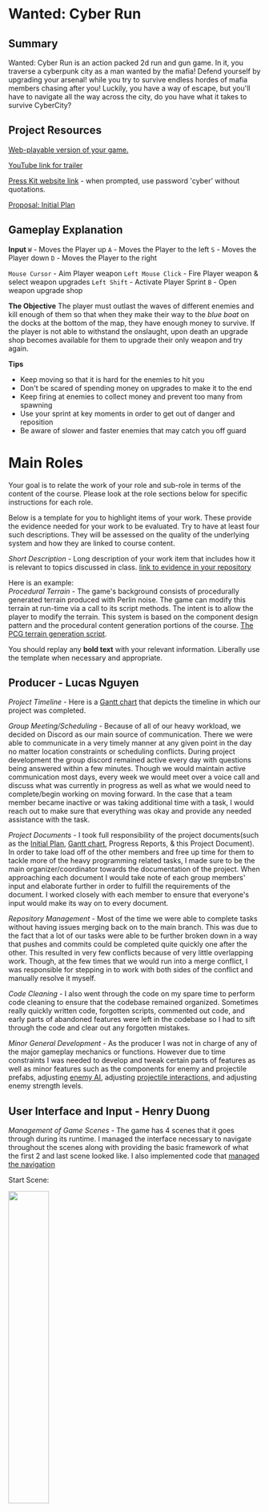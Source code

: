 # Wanted: Cyber Run

## Summary

Wanted: Cyber Run is an action packed 2d run and gun game. In it, you traverse a cyberpunk city as a man wanted by the mafia! Defend yourself by upgrading your arsenal! while you try to survive endless hordes of mafia members chasing after you! Luckily, you have a way of escape, but you'll have to navigate all the way across the city, do you have what it takes to survive CyberCity?

## Project Resources

[Web-playable version of your game.](https://itch.io/)  

[YouTube link for trailer](https://www.youtube.com/watch?v=q4ZRa82txFA)

[Press Kit website link](https://oval-lilac-9njw.squarespace.com/) - when prompted, use password 'cyber' without quotations. 

[Proposal: Initial Plan](https://docs.google.com/document/d/1mTcej1XkV0b86fvPoavogw3iHswhOYx9IMi1iMxz6IA/edit?usp=sharing)  

## Gameplay Explanation

**Input**
`W` - Moves the Player up
`A` - Moves the Player to the left
`S` - Moves the Player down
`D` - Moves the Player to the right

`Mouse Cursor` - Aim Player weapon
`Left Mouse Click` - Fire Player weapon & select weapon upgrades
`Left Shift` - Activate Player Sprint
`B` - Open weapon upgrade shop

**The Objective**
The player must outlast the waves of different enemies and kill enough of them so that when they make their way to the *blue boat* on the docks at the bottom of the map, they have enough money to survive. If the player is not able to withstand the onslaught, upon death an upgrade shop becomes available for them to upgrade their only weapon and try again.

**Tips**
- Keep moving so that it is hard for the enemies to hit you
- Don't be scared of spending money on upgrades to make it to the end
- Keep firing at enemies to collect money and prevent too many from spawning
- Use your sprint at key moments in order to get out of danger and reposition
- Be aware of slower and faster enemies that may catch you off guard

# Main Roles

Your goal is to relate the work of your role and sub-role in terms of the content of the course. Please look at the role sections below for specific instructions for each role.

Below is a template for you to highlight items of your work. These provide the evidence needed for your work to be evaluated. Try to have at least four such descriptions. They will be assessed on the quality of the underlying system and how they are linked to course content. 

*Short Description* - Long description of your work item that includes how it is relevant to topics discussed in class. [link to evidence in your repository](https://github.com/dr-jam/ECS189L/edit/project-description/ProjectDocumentTemplate.md)

Here is an example:  
*Procedural Terrain* - The game's background consists of procedurally generated terrain produced with Perlin noise. The game can modify this terrain at run-time via a call to its script methods. The intent is to allow the player to modify the terrain. This system is based on the component design pattern and the procedural content generation portions of the course. [The PCG terrain generation script](https://github.com/dr-jam/CameraControlExercise/blob/513b927e87fc686fe627bf7d4ff6ff841cf34e9f/Obscura/Assets/Scripts/TerrainGenerator.cs#L6).

You should replay any **bold text** with your relevant information. Liberally use the template when necessary and appropriate.

## Producer - Lucas Nguyen
*Project Timeline* - Here is a [Gantt chart](./Materials/cyberrun_ganttchart.pdf) that depicts the timeline in which our project was completed.

*Group Meeting/Scheduling* - Because of all of our heavy workload, we decided on Discord as our main source of communication. There we were able to communicate in a very timely manner at any given point in the day no matter location constraints or scheduling conflicts. During project development the group discord remained active every day with questions being answered within a few minutes. Though we would maintain active communication most days, every week we would meet over a voice call and discuss what was currently in progress as well as what we would need to complete/begin working on moving forward. In the case that a team member became inactive or was taking additional time with a task, I would reach out to make sure that everything was okay and provide any needed assistance with the task.

*Project Documents* - I took full responsibility of the project documents(such as the [Initial Plan](https://docs.google.com/document/d/1mTcej1XkV0b86fvPoavogw3iHswhOYx9IMi1iMxz6IA/edit?usp=sharing), [Gantt chart](./Materials/cyberrun_ganttchart.pdf), Progress Reports, & this Project Document). In order to take load off of the other members and free up time for them to tackle more of the heavy programming related tasks, I made sure to be the main organizer/coordinator towards the documentation of the project. When approaching each document I would take note of each group members' input and elaborate further in order to fulfill the requirements of the document. I worked closely with each member to ensure that everyone's input would make its way on to every document.

*Repository Management* - Most of the time we were able to complete tasks without having issues merging back on to the main branch. This was due to the fact that a lot of our tasks were able to be further broken down in a way that pushes and commits could be completed quite quickly one after the other. This resulted in very few conflicts because of very little overlapping work. Though, at the few times that we would run into a merge conflict, I was responsible for stepping in to work with both sides of the conflict and manually resolve it myself.

*Code Cleaning* - I also went through the code on my spare time to perform code cleaning to ensure that the codebase remained organized. Sometimes really quickly written code, forgotten scripts, commented out code, and early parts of abandoned features were left in the codebase so I had to sift through the code and clear out any forgotten mistakes. 

*Minor General Development* - As the producer I was not in charge of any of the major gameplay mechanics or functions. However due to time constraints I was needed to develop and tweak certain parts of features as well as minor features such as the components for enemy and projectile prefabs, adjusting [enemy AI](./CyberRunGame/Assets/Scripts/EnemyAI.cs), adjusting [projectile interactions](/CyberRunGame/Assets/Scripts/BeamScript.cs), and adjusting enemy strength levels.

## User Interface and Input - Henry Duong
*Management of Game Scenes* - The game has 4 scenes that it goes through during its runtime. I managed the interface necessary to navigate throughout the scenes along with providing the basic framework of what the first 2 and last scene looked like. I also implemented code that [managed the navigation](/Assets/Scripts/ButtonManager.cs)

Start Scene:

<img src="./Materials/User Interface & Input/StartScene.png" width="40%">

This scene leads to the background story scene.

Background Story Scene:

<img src="./Materials/User Interface & Input/BackgroundScene.png" width="40%">

The dialogue is navigated through using scrolling text which can be fully generated with a left click. This scene leads to the gameplay scene.

End Scene:

<img src="./Materials/User Interface & Input/EndScene.png" width="40%">

I made a small animation that scrolls the end credits and moves the restart button to the right. This scene leads back to the start scene.

*Interface Design* - I was in charge of how the game looked to the user, and worked to make it as intuitive and clean as possible. In the 3rd scene, there are multiple screens that can pop up depending on what happens to the user. These are the:

Tutorial Screen:

<img src="./Materials/User Interface & Input/TutorialScreen.png" width="40%">

The tutorial screen closes after the button and never shows up again until the game is fully restarted.

Regular Gameplay Screen:

<img src="./Materials/User Interface & Input/GameplayScreen.png" width="40%">

Shop Screen:

<img src="./Materials/User Interface & Input/ShopScreen.png" width="40%">

This scene is accessed through the press of the key B

Death Screen:

<img src="./Materials/User Interface & Input/DeathScreen.png" width="40%">

All of these were organized and managed by me to create as clean of a UI as possible. I also managed the colors of all the UI along with picking a font that matched Timothy's artistic vision of the game. As most of the art reflects the dark side of cyberpunk, I focused on making the UI pop by using bright colors. The fonts used were [Glitch Goblin by GGBotNet](/https://www.fontspace.com/glitch-goblin-font-f94950)) and [SD Dystopian by Sudezine](/https://www.fontspace.com/sd-dystopian-font-f109410), both of which were free for personal use.

Although I was not in charge of coding the entire health system, I implemented it through a sliding health bar:

<img src="./Materials/User Interface & Input/HealthBar.png" width="40%">

This was managed by [sliders](/Assets/Scripts/PlayerHealthbar.cs)

*Default Input Configuation* - The default input configuration is **WASD/arrows for movement**, the **mouse** to aim, and **left mouse button** to shoot. **B** opens up the shop for upgrades. Everything else is handled through **left clicking buttons.** The only input style our game accepts is mouse and keyboard. This is all explained to the user through the tutorial screen:

<img src="./Materials/User Interface & Input/TutorialScreen.png" width="40%">

## Movement/Physics - Jessica Frost

### Overall Physics
In our game, movement and physics are fundamental to the player experience. As such, we decided to implement a basic `2D RigidBody` component, as well as a `2D Box Collider`, for the player character. This provides a solid foundation for realistic interactions within the game world, including the basic player movement. Building on this, many environmental elements, such as buildings and terrain, utilize tilemap colliders to ensure previse collision detection and response.

Largely, the game adheres to the standard physics model, with a few modifications to enhance gameplay dynamics. One such modification is the lack of gravity affecting the characters. Since the game is a 2D top-down shooter with the intent of the player only moving up/down and left/right, gravity is largely unnecessary. Another modification is using the `Slippery` physics 2D material within the `2D RigidBody` component to reduce the game's friction. This allows the character to "slide" more easily across the ground, making the movements feel much more responsive. Since **Wanted: CyberRun** is a very fast-paced game that relies on quick movement and reactions, this design choice allows the player to navigate through obstacles and enemies with fluidity and precision. 

### Basic Player Movement
The basic player movement is contained in `PlayerMovement.cs`. Here, the `RigidBody 2D` component is used to simulate the physical movement of the player character within the game environment. In the `FixedUpdate()` method of the script, the `RigidBody 2D`'s `MovePosition` method is used to update the position of the player character based on the calculated movement vector, current player speed, and the amount of time passed since the last update [see here](https://github.com/LW1N/CyberRun/blob/642a243f32986610f5d4a7031dc76489ee38e474/CyberRunGame/Assets/Scripts/PlayerMovement.cs#L73). This provides smooth and consistent movement regardless of frame rate variations.

### Sprint
The `PlayerSprint.cs` script introduces a sprinting mechanic to the game. This allows the player character to temporarily boost their movement speed for enhanced mobility. When the player triggers the sprint action, through holding the left shift key, the script adjusts the player's speed accordingly within `PlayerMovement.cs`, overriding the default movement speed. Then, a timer is started to track the player's current sprint duration. If the timer exceeds the set sprint duration, the player is then reverted back to their original speed. If the player prematurely stops pressing the sprint key, the sprint is also terminated. 

After playing around with some different values for both the sprint duration and sprint speed, I decided to use a duration of 3 seconds and a speed roughly 50% faster than the default speed for the sprint. This was used to simulate some realism into the game. The increased speed from the sprint allows the character to move around and dodge projectiles more easily without seeming unrealistic, and the maximum sprint duration ensures that the player is not constantly sprinting to achieve a balance of regular and increased speeds. 

Within `PlayerSprint.cs`, the `Update()` method is called every frame to test for both if the character is currently pressing the sprint key, and if the current stamina is above 0 in order to determine whether to start or stop sprinting. The `FixedUpdate()` method is used to determine if the player has exceeded their sprint duration, as well as deal with some stamina related aspects. 

### Stamina

#### Basic Stamina System
As mentioned previously, I wanted to add a sense of realism to the sprint mechanic so that the player would not be able to abuse the use of increased speed. As a result, in addition to the sprint duration I implemented a stamina system in `PlayerStaminaBar.cs` to be used in tandem with the sprint mechanic. This limits the amount of sprint the player character is able to use before having to wait for the stamina to regnerate. 

When the player uses the sprint mechanic, the player's stamina will constantly be drained for the entire duration that the sprint is used. When the player stops sprinting, the stamina will cease depleting, and begin a period of regeneration instead. Should the player begin sprinting again while the stamina is still regenerating, the regeneration will halt and the stamina will resume depleting. This logic is mainly used within `PlayerSprint.cs`, as the `FixedUpdate()` method accordingly uses the stamina bar's `DecreaseStamina()` or `IncreaseStamina()` methods based on whether or not the player is sprinting. 

#### Stamina Bar
In order to add a visual indicator for the amount of stamina the player currently has, I decided to implement a sliding stamina bar very similar to the already implemented sliding health bar. The stamina bar implementation leverages Unity's UI system, utilizing slider components to physically represent the current stamina level. By configuring the slider's properties, such as fill color and appearance, I was able to customize the visual presentation of the stamina bar to suit the game's CyberPunk aesthetic. 

In order to make the stamina bar fully working, I attached the `PlayerStaminaBar.cs` to it. From there, whenever the player's stamina is increased or decreased, it will show visually on the stamina bar. 

### Camera Control
Since the game is a fast-paced top-down shooter, we decided to have the camera controller position locked onto the player character, as seen in `CameraMovement.cs`. This works well within the context of the game, as the small player icon relative to the rest of the screen, as well as the quick movements, allows for a faster feel to the game. 

One early issue with the camera controller was the precise placement of the camera. Upon playtesting feedback, we realized that the camera controller appeared fixed to the player's feet rather than the player's torso. This gave an awkward feel to the camera positioning, as well as the player's relative position on the screen. This was easily remedied by adding an offset in the y direction to the camera controller's location at any given moment. This put the camera at the player's torso, rather than their feet. 

## Animation and Visuals - Timothy Shen
### Asset Creation
Given that the game's theme is Cyberpunk, the style guide and art will mostly reflect that idea. Thus there were two prevailing themes in the art: (1) **dark colors** or (2) **neon/very bright colors**. This is because typically, Cyberpunk cities are set at night/dark with neon lights to exemplify the "technologies." 

All assets, unless explicity specified otherwise, is created by me through the use of the open-source digit art software, [Krita](https://krita.org/en/). All animations of players and enemies are done in 64 by 64 pixels to allow for slightly more detail, while other assets are done in 32 by 32 pixels as they are in the background. 
### The Map
The first thing to complete was creating a concept map to help aid and guide the direction where we wanted to take this 2D top-down shooter. 
| **Map** | <sub>*art drawn via PowerPoint*<sub>              |
| :------------: | :------------: |
| Initial Map       | <img src="./Materials/Animation & Visuals/map_design_layout.png" width="40%"> | 
| Final Map         | <img src="./Materials/Animation & Visuals/map_design_final_layout.png" width="40%"> |

The initial map showcases a city with four zones in which the player will progress through with the end goal of escaping the city at the boat deck. The final map was decided on to allow for more open space for fighting in Zone B and a much more challenging Zone C to progress through.  

Implementing the map in the game environment, I used a rectangular grid and used tile maps to create the map. Tile map was chosen because it fit the aesthetic of a 2D top-down pixel game and allowed for the most flexibility in design.

**Visual Guide for Tile Map**
 - Each tile must be **32 by 32** pixels. 
 - For Buildings (except Zone C):
   - The general color scheme must be "dull" and "dark" allowing for neon signs to contrast it.
   - Buidings should be in similar syle across each zone, as it is a city.
 - For objects:
   - Must have a black outline around the object
   - All signs must be neon and bright colors (they do not need to be outlined)

#### Zone A - Parking Lot and Main Intersection
This is the first zone the player enters in, it contains one of the most open zones allowing for an easier fighting setting. It contains three obstacles types: Building A, dirt box, and vehicles. Building A is a corner-shaped building in which the player cannot enter with neon signs (one of them pointing towards the direction you are supposed to go). There are vehicles and a dirt corner-shaped box in the parking lot. The player can use to them to their advantage as barriers. 

Note: The vehicles are not drawn by me. They are sourced from a free-to-use assets package by Tokka, [Top Down Cars Sprite Pack 1.0](https://tokka.itch.io/top-down-car). Any other mention of vehicles in other zones are also all from this asset source.

| <sub>Zone A: Parking Lot and Main Intersection<sub>              |
|  :------------: |
|  <img src="./Materials/Animation & Visuals/ZoneA.png" width="80%"> | 
#### Zone B - Plaza and Harbor Street

The second zone boast the largest zone with a plaza area and a large street. The large area allows for the most practice and skill progression before entering the harder zones. The player will first enter the plaza in which it is bordered by a building and cyberpunk themed fences (basically neon gates). There is only one exit from the plaza to the street. This forces you to traverse to other end of the plaza. Vehicles and dirt boxes are also scattered throughout the map as obstacles. Once you exit the plaza you enter the street in which you traverse all the way to end to enter the park (Zone C).

| <sub>Zone B: Plaza and Harbor Street<sub>              |
|  :------------: |
|  <img src="./Materials/Animation & Visuals/ZoneB.png" width="80%"> | 
#### Zone C - Park
The third zone is the most technical challenging and unique zone. It is the smallest zone with the most obstacles. The building here is a detachment from the theme because I wanted this zone to be distinctively different given it's the most unique and challenging. So, the building designs were choSen to fit with the aethestic of a park. The center most part of the zone has the least space, however, no enemies are spawned there allowing at times a place to break while in battle.

Note: The buildings in this zone **only** are not drawn by me. They are sourced from a free-to-use assets package by Szadi art, [Houses Pack](https://szadiart.itch.io/houses-pack). The link to the [public license](/Materials/Animation%20&%20Visuals/houses_public-license.txt).
| <sub>Zone C:  Park<sub>              |
|  :------------: |
|  <img src="./Materials/Animation & Visuals/ZoneC.png" width="80%"> | 

*Technical Aspects*

First once they enter, the parked van immediately moves to trap them in zone (the exit is blocked initially too). This is done by a simple trigger Box Collider 2D that initiates the script function [`OnTriggerEnter2d`](https://github.com/LW1N/CyberRun/blob/de1f950e47d038b182806a519849c77d710d8684/CyberRunGame/Assets/Scripts/CarController.cs#L13) to move the van straight downward until it blocks the entrance. An [`IEnumerator`](https://github.com/LW1N/CyberRun/blob/de1f950e47d038b182806a519849c77d710d8684/CyberRunGame/Assets/Scripts/CarController.cs#L31) method was employed to allow the van to move to target location in one single call. 
| <sub>Entrance Trigger BoxCollider2D<sub>| <sub>Van Moving Mechanic<sub> |<sub>Exit Trigger BoxCollider2D<sub>
| :------------: | :------------: | :------------: |
| <img src="./Materials/Animation & Visuals/Zone3EntranceCollider.png" width="50%">      | ![](/Materials/Animation%20&%20Visuals/ZoneEnterMechanic.gif) | <img src="./Materials/Animation & Visuals/Zone3ExitCollider.png" width="60%"> |

Now onto the exit. The only way for the van (the exit one) to move out of the way if it get's "scared". In other words, if you kill enough of the enemies, the van will leave. The function is created again by Box Collider 2D that checks [if you killed enough enemies](https://github.com/LW1N/CyberRun/blob/de1f950e47d038b182806a519849c77d710d8684/CyberRunGame/Assets/Scripts/CarController.cs#L20). If so, same script idea as above is used. 
#### Zone D - Street to Boat Deck

The final zone is a little less challenging in terms of map design. You will traverse from one end to other end of the zone where the boat deck is. The player must choose to leave on the "escape boat" (it is the boat that has the most similar coloring scheme as the player's logo).

Note: The boats are not drawn by me. They are sourced from a free-to-use assets package by Sami, [Pizel Art Sprite Speed Boats](https://samifd3f122.itch.io/free-pixel-art-boats?download). It has a CC0 1.0 license.
| <sub>Zone D: Street to Boat Deck<sub>              |
|  :------------: |
|  <img src="./Materials/Animation & Visuals/ZoneD.png" width="80%"> | 
### Map Interactions

With the buildings and other obstacles included in the map, the following tilemap hierachy was established for flexibility in adjusting certain collision parameters. This will be discussed more in [Game Feel](#game-feel-and-polish) (which was also my role), but `TileMap Collider 2D` and `RigidBody2d` was used on these obstacles so the players can interact with. A `Composite Collider 2D` was also implemented so there would not be individual tilemap colliders for each tile--making it less intensive to run.
| **Composite Collider 2D** |
| :------------: |
| <img src="./Materials/Animation & Visuals/BuildingACollider.png" width="50%">|

Some colliders were adjusted to create a more realistic interaction with these objects (see [Game Feel](#game-feel-and-polish)).

#### Sorting System
With the multiple layers in the map, as sorting system was established: **(1) background** and **(2) foreground**. Any layer that does not have interactions (streets, ground, water) they were in background layer. Then the foreground are all the objects that have interactions with the characters (cars, player, fences, etc.). 

Then (discussed more intently in [Game Feel](#creating-a-realistic-top-down-feel)) the sorting axis was by the y-axis. This is why only one layer for the foreground objects was chosen, as the further sorting is done by the y-axis location of the items. This also restricted the use of `Order Layers` as all had to be at the same order for the y-axis sorting to function properly.

### Visual Guide for Characters

Each character is animated in 64 by 64 pixels frames. Given this is a 2D top down shooter game, we decided to do 4 directions for each character (up, down, left, right).

Specific Visual Guides:
 - Each character must have a black outlines.
 - The character must have at least one facial "cyberpunk" characteristics (mask, hair, etc.)
 - The gun must be a bright neon color with.
### The Player

The player visually is a relatively normal looking character with a cyberpunk mask. It's gun possess the color scheme of neon light blue and lime green. 

| **Player Up** | **Player Down** |**Player Left** | **Player Right** | **Player Idle**
| :------------: | :------------: | :------------: | :------------: | :------------: |
| ![](/Materials/Animation%20&%20Visuals/player_up.gif)   | ![](/Materials/Animation%20&%20Visuals/player_down.gif) | ![](/Materials/Animation%20&%20Visuals/player_left.gif) | ![](/Materials/Animation%20&%20Visuals/player_right.gif) |![](/Materials/Animation%20&%20Visuals/player_idle.gif)|

### Enemies

*Gang A*

The gang will progressively get more "cyperbunk". So the first gang is just a simple enemy with a crazy mohawk. It's gun is neon red/orange.
| **Enemy A Up** | **Enemy A Down** |**Enemy A Left** | **Enemey A Right** | **Enemey A Idle**
| :------------: | :------------: | :------------: | :------------: | :------------: |
| ![](/Materials/Animation%20&%20Visuals/enemya_up.gif)   | ![](/Materials/Animation%20&%20Visuals/enemya_down.gif) | ![](/Materials/Animation%20&%20Visuals/enemya_left.gif) | ![](/Materials/Animation%20&%20Visuals/enemya_right.gif) |![](/Materials/Animation%20&%20Visuals/enemya_idle.gif)|

*Gang B*

The next enemy similarly is a simple character. The enemy gang is characterized by a pink buzz cut and a neon purple gun.

| **Enemy B Up** | **Enemy B Down** |**Enemy B Left** | **Enemey B Right** | **Enemey B Idle**
| :------------: | :------------: | :------------: | :------------: | :------------: |
| ![](/Materials/Animation%20&%20Visuals/enemyb_up.gif)   | ![](/Materials/Animation%20&%20Visuals/enemyb_down.gif) | ![](/Materials/Animation%20&%20Visuals/enemyb_left.gif) | ![](/Materials/Animation%20&%20Visuals/enemyb_right.gif) |![](/Materials/Animation%20&%20Visuals/enemyb_idle.gif)|

*Gang C*

Given this is for Zone C, the gang now will look more technologically advanced to match the higher skilled gameplay. Thus this gang is characterized by a cyperbunk themed helmet and holding a neon bright green gun. 

| **Enemy C Up** | **Enemy C Down** |**Enemy C Left** | **Enemey C Right** | **Enemey C Idle**
| :------------: | :------------: | :------------: | :------------: | :------------: |
| ![](/Materials/Animation%20&%20Visuals/enemyc_up.gif)   | ![](/Materials/Animation%20&%20Visuals/enemyc_down.gif) | ![](/Materials/Animation%20&%20Visuals/enemyc_left.gif) | ![](/Materials/Animation%20&%20Visuals/enemyc_right.gif) |![](/Materials/Animation%20&%20Visuals/enemyc_idle.gif)|

*Gang D*

Finally gang D, similar to gang C will wear a cyberpunk themed helmet. This time it's gun is neon blue.

| **Enemy D Up** | **Enemy D Down** |**Enemy D Left** | **Enemey D Right** | **Enemey D Idle**
| :------------: | :------------: | :------------: | :------------: | :------------: |
| ![](/Materials/Animation%20&%20Visuals/enemyd_up.gif)   | ![](/Materials/Animation%20&%20Visuals/enemyd_down.gif) | ![](/Materials/Animation%20&%20Visuals/enemyd_left.gif) | ![](/Materials/Animation%20&%20Visuals/enemyd_right.gif) |![](/Materials/Animation%20&%20Visuals/enemyd_idle.gif)|

*Dead Animation*

This was a last minute addition, but to make the enemies' death more realistic a simple death transition was established for the enemies. This was not needed for the player as dying leads straight to the game over screen.

| **Death Asset** | **Death Animation** |
| :------------: | :------------: | 
| <img src="./Materials/Animation & Visuals/blood.png" width="300%">  | ![](/Materials/Animation%20&%20Visuals/Death%20Animation.gif)|

### Animation Set Up
After each frame is drawn in Krita, a spritesheet is created for each animation state. Then in Unity, in the `Animation` window, the animation clips for each direction was created. The animation for each character is done with 60 frames per second with each key frame at every 6 frames. This was chosen because it best matched the set movement speed for each character.


Both the players' and enemies' animation controllers were set up under a similar structure: a blend tree.

#### Player Animator
The animator for the player has two trees: idle and walking. For each tree, the player has four directions it can go (up, down, right, left). The blend type set then is `2D Simple Directional`. Within the `PlayerMovement.cs`, if the player moves (ie W,A,S,D is pressed) it sets `IsWalking` to true, triggering the walking state. If the player is not moving, it is in the idle state by setting `IsWalking` to false.

For each state, a motion field is created between within a $[-1,1]^2$ subspace. Thus it finds the [normalized input axis](https://github.com/LW1N/CyberRun/blob/de1f950e47d038b182806a519849c77d710d8684/CyberRunGame/Assets/Scripts/PlayerMovement.cs#L57), then the proper animation plays.

| **Animator** | **Walking Blend Tree** |**Motion Field** | 
| :------------: | :------------: | :------------: | 
| <img src="./Materials/Animation & Visuals/Animator.png" width="50%">   | <img src="./Materials/Animation & Visuals/WalkingBlendTree.png" width="100%"> | <img src="./Materials/Animation & Visuals/MotionField.png" width="50%"> |

#### Enemy Animator 
The enemy's animator is much more simpler as since it is continuosly chasing the player there is no need for a idle tree. Thus it starts in an `Idle Down` state and when it begins to move it triggers the walking tree. The tree is set up exactly like in the player animator. A motion field was created to determine the proper animation. However, instead of checking for controller inputs to trigger states, in [`EnemyAI.cs`](https://github.com/LW1N/CyberRun/blob/main/CyberRunGame/Assets/Scripts/EnemyAI.cs) it tracks the distance moved from a current update to the last update. Therefore if the distance moved is 0 (plus or minus a margin of error), the enemy's `IsWalking` is triggered to false and becomes in the `Idle Down` state.

In terms of the death animation, an additional state was created. This is can be transitioned from any state as long as `IsDead` boolean value is set to true. Then when it is set to true, it goes to the [dead animation and fixes its position their (via `IEnumerator`)](https://github.com/LW1N/CyberRun/blob/de1f950e47d038b182806a519849c77d710d8684/CyberRunGame/Assets/Scripts/EnemyHP.cs#L43). Then after a set time, the object is destroyed.


### Weapons/Projectiles

Since this game is a shooter game and cyberpunk themed, there was only one weapon chosen which was a gun. Another reason was that in order to create another weapon, it would require a whole new set of animations with the new weapon. Ultimately, it would be too time consuming given the short time line of this project. 

| | |
| :------------: | :------------: |
| Original Designs | <img src="./Materials/Animation & Visuals/projectile.png" width="50%">| 
| Final Designs | <img src="./Materials/Animation & Visuals/projectile2.png" width="19%" style="transform: rotate(90deg);"> | 

In terms of the projectiles, originally I created a more sophisticated design so that each enemy would have a distinct projectile. However, in turn the projectiles were asymetric, thus we needed to program it facing the proper direction. Due to the time constraint and priorities in completing other more foundational pieces to the game, that idea was scrapped. So the result was projectiles that were symmetric in nature making it look correct-facing in any direction.

### End Scene

When the player enters the boat deck, there is a boat matching the player's gun color scheme. When the player enters near it, it will [trigger a `Collider2D`](https://github.com/LW1N/CyberRun/blob/de1f950e47d038b182806a519849c77d710d8684/CyberRunGame/Assets/Scripts/Endgame.cs#L17) in which it calculates the money the player has. If the player has enough money to ride the boat, the *end scene animation* is triggered. If not, a pop up will show up saying "Not Enough $$". 

NOTE: The end scene animation in the game is paired with a end credit UI made by Henry (See [UI](#user-interface-and-input---henry-duong)).

I will note the quality of the animation is more compressed in game as the animation was created in Krita. It rendered in lower resolutions given it was done in pixel resolutions.

| Pop Up when Player Has No Money | End Scene Animation|
| :------------: | :------------: |
| ![](/Materials/Animation%20&%20Visuals/End_Trigger.gif) | ![](/Materials/Animation%20&%20Visuals/endscene.gif) | 
## Game Logic - Kevin Lin

I have designed the first build of the game. Major of key components were later utilized in the development of the game's final version. I have taken core concepts from games such as The Binding of Isaac and Vampire Surviviors, and implemented them in such a way that it takes sense in our game. 

### Components of the game that were kept and updated   

#### Basic player movements  
I have implemented the first variation of movements that the player can perform which is controlled using WASD. There were couple fixes to player movements such as preventing faster movement when pressing two direction buttons such as up and right at the same time. Other player movement improvement was the addition of having the player be able to sprint.   

#### Player shooting   
I have implemented a simple shooting mechanic where the projectile will fire at where the mouse/cursor is located at. There are many upgrades that the projectile can recieve such as damage upgrade, projectile speed, projectile spread, etc.    
![Desktop 2024 03 21 - 14 48 51 03 (online-video-cutter com) (1)](https://github.com/LW1N/CyberRun/assets/157579854/16d83a4c-3c1f-4717-9870-deb79b044b4d)

#### Basic UI for health and money   
I have created a template UI that kept track of the player's health and money.   
![image](https://github.com/LW1N/CyberRun/assets/157579854/923bf5a4-5bd0-4e91-a61c-e6229694ff6f)   
   
#### Basic enemy AI spawning, movements, and firing   
In the early build of the game, the enemy AI was programmed in a way that the enemies will spawn in random intervals and barely outside of the player's view. Additionally, they are programmed to move towards the player and only fire a projectile when they are in vision of the player.    
![image](https://github.com/LW1N/CyberRun/assets/157579854/aec92052-83f4-472d-a0aa-53122eea6966)   
 
#### Collision detection   
When the player collides with another object whether it was an enemy or enemy projectile, the player would take damage according to the type of object. When the player fires a projectile and the projectile hits the enemy, the projectile disappears and the enemy takes damage.    
     
### Scene transitions between game scene, game over scene, item shop screen  
The scene transition for the three main scenes (game, game over, item shop) were all handled using a game manager. The game manager had various scripts for each different event such as when the player wants to continue the game, quit the game, or when the player have recieved money/gold. Furthermore the game manager was responsible for showing and hiding the correct scenes that was suppose to be shown. Buttons were used such that the player can buy items, continue, or exit the game. In the early version of the game, the idea was to have the player start in the game scene and, when they die, the game over screen will appear. The game over screen will ask the player whether they want to continue or not. If the player clicks on exit, then the game will close. If the player chooses to click continue, the item shop with the player's accumulated money will appear. The player is able to purchase items inside of the item shop. When the player is ready, the player will be revived with full HP and have the the appropriate amount of gold and upgrades. This ordering of events will soon rather be changed in the later revisions of the game.   

### Main Game Scene 
![image](https://github.com/LW1N/CyberRun/assets/157579854/325c95e1-a1b1-4199-a387-ffa0cfea6df9)   

### Game Over Scene
![image](https://github.com/LW1N/CyberRun/assets/157579854/8bfd47b3-1e28-4306-b79c-e43fb3f7f61b)   

### Item Shop Scene  
![image](https://github.com/LW1N/CyberRun/assets/157579854/0a13d717-2f65-4e65-95b8-3fbf5651e8ed)   

### Early Demo run of the game (very laggy due to image compression) 
![Desktop_2024 03 07_-_03 58 22 01 (1)](https://github.com/LW1N/CyberRun/assets/157579854/f918c7e4-c316-4d98-af08-2d755029bdfe)


## Components of the game that were added or changed after beta version 

### New Upgrades 
In previous builds of the game, the player was only able to make one upgrade. This was changed to allow the player to have multiple upgrades such as more projectile, faster projectile, following projectile, stronger projectile, and a lazer upgrade. The price for each upgrade was changed later according to how strong the item was percieved to be. Additionally, the player was now able to make more than one purchase to any given item (aside from the lazer and following projectile).   
![image](https://github.com/LW1N/CyberRun/assets/157579854/bc178e83-2b96-4601-9dbf-12e6cf314b25)

### New game logic 
When the player dies, the player is still sent to the Game Over screen, which still has two buttons (Continue and Exit). Alternatively, when the player clicks on the Continue button, they are not longer sent into the item shop. Instead of allowing the player to keep their gold and upgrades on death, the new system will punish players who are not able to complete the game in a single run. The player will lose all of their money and upgrades and will be revived at the beginning of the game. The item shop has been changed such that the player can now access the item shop when in the game screen and pauses the game. 

# Sub-Roles

## Audio - Kevin Lin
   
### cybertruck-mood-maze-main-version-15624-02-20.mp3 
Credit: https://uppbeat.io/track/mood-maze/cybertruck   
This was the main background music used for the game. This is played throughout the whole game and loops itselve when finished. I decided to have a similar background sound track to that of CyberPunk77, an uplifting tempo futuristic sounding background music. 

### arpeggiator-end-credits-wav-14644.mp3
Credit: https://pixabay.com/sound-effects/arpeggiator-end-credits-wav-14644/    
This was the end credit cutscene background music. This sound is very reminiscent of older games (early 1990s and 2000s video end credit scene music).I've selected this MP3 file because it conveys a sense of significant achievement to the player. Moreover, it instills a sense of mystery, leaving the player intrigued about what lies ahead.
   
### pixel-death-66829.mp3 
Credit: https://pixabay.com/sound-effects/pixel-death-66829/   
This mp3 was used whenever the player takes damage. This audio clip was purposely made to be much more quieter than the other sound effects as it got annoying to listen to afterwhile. Inspired by Minecraft Villager noises. Very distinct so that the player will know that they have gotten hit without checking the health bar.     
   
### beam.mp3 
Credit: https://pixabay.com/sound-effects/beam-8-43831/   
This mp3 played everytime the player decides to fire a projectile. I was going for a sound that sounds similar to what a futuristic gun would sound like. Additionally, Star Wars played a big impiration for why I have decided to chose this mp3.  
   
### cash-register-kaching-sound-effect-125042.mp3   
Credit: https://pixabay.com/sound-effects/cash-register-kaching-sound-effect-125042/   
This sound was implemented after the player was successful in making an upgrade purchase. I wanted the player to feel as if they made a big and meaningful purchase.   
   
### 02 Reign Of Chaos.mp3 
Credit: https://www.youtube.com/watch?v=dskLTjbDvfs&t=272s    
This mp3 file was used for the start and dialogue portion of the game. Used to get the player excited to play our game. 

### boom-128320.mp3    
Credit: https://pixabay.com/sound-effects/boom-128320/    
This mp3 file was used for the laser sound effect. Deep sound profile. Very different from the other sound effects, which gives the player how strong the laser truly is.   




## Gameplay Testing/Bug Fixing - Lucas Nguyen
*Self Testing* - When testing the game myself, I would communicate thoroughly with the team and the specific team members that were responsible for any specific bugs that I would find. The simplicity of the game mechanics meant that a lot of testing was easily solved done with the use of debugging statements and console error messages. Testing felt very efficient with discord as I was able to reach out and provide feedback very fast through messages and calls. 

*PlayTest Sessions* - When having other people test the game, I would have them play the game for a short period of time and take note of any feedback they offered from their experience. With this feedback I was able to work with the team on suggestions and potential solutions that I also took note of. These ideas eventually turned into well thought out solutions to the feedback we were given that we integrated into our game.

| <sub>PlayTest Session #<sub> | <sub>Feedback<sub> |<sub>Notes/Solutions<sub>
| :------------: | :------------: | :------------: |
| 1 | Player doesn't stop after unpressing key. Movement feels laggy. | Investigate input lag/delay in the movement script. Most likely has to do with how the input is being handled and translated to player movement. |
| 2 | Projectiles come out of base of character and it's awkward to look at. Camera is a bit jittery and locked to base. | Adjust player model to better fit the designed sprite. Camera placement will follow. Add a firepoint to manually adjust where the projectiles come out of so it looks better. Camera smoothing will be done with an adjustment to the position lock camera script.
| 3 | Player healthbar is not accurate and doesn't change when a hit is perceived during playing. | Ensure healthbar is properly linked and possible perform a script revision.
| 4 | After killing a certain enemy, enemies spawn without the ability to fire at the player and the game breaks. | Ensure that the prefabs we are using are the ones in the asset folder and not GameObjects in the scene so that when an enemy dies we are only destroying references to the prefab asset.
| 5 | Enemies have a really high time to kill and the amount that can spawn in a short play session is really overwhelming. This makes the map harder to traverse and feels like staying put is better than moving forward. | Adjust enemy components(health, damage, speed) and the amount of total enemies spawning. Have clear map boundaries and colliders so that it is clearer and easier to identify what way we want the players to move forward. 
| 6 | Enemies are able to spawn off the map when the player is on the edge of the map and inside of objects when the player is at a certain angle/distance to said object. | Adjust the enemy spawner so that enemies spawn in zones drawn by polygon colliders instead of at a certain distance to the player/map points.
| 7 | Upgrading the player's weapon from the shop momentarily gives them the upgrade but then breaks the functionality of the weapon. | Figure out what gameobjects are being destroyed/accessed in the weapon and shop scripts and adjust. Ensure that the prefabs from the asset folder and not the scene are being used.
| 8 | Upon dying the game is sometimes treated as if it just paused and unpaused instead of an actual restart of the game including the weapon purchse. | Ensure that deaths result in a reset of player health and positioning. Check to see that other scripts do not attempt to manipulate the player's position after health reaches 0.
| 9 | There's no way to know how much money the player needs to get before it can actually leave and finish the game without first being told from a team member. | Adjust the part of the UI that represents how much money the player has, so that in the beginning of the game it displays the amount of money the player needs to get to end the game.
| 10 | It feels awkward to have the shop only available on death and it kind of goes against the theme of rolling with the punches. | Change it so that the shop is accessible during gameplay so that the player is able to upgrade their weapon and keep playing. May be harder to manage shop + killing enemies at the same time, so make the game pause on opening the shop.

*Bug Fixing* - There were also times when a team member was not available to respond quickly to my testing feedback. In this case, I was able to perform my own bug fixes by taking my time to read and learn from previously written code so that I was able to modify and fix minor sections of the overall codebase. When doing so I made sure to not perform major changes. I would only conduct my own bug fixes if they were minor and did not majorly affect the state of the game so that the rest of the team did not have to suffer any unwanted consequences of minor bug fixes.

## Narrative Design - Henry Duong

*Narrative Aspects* - The narrative is presented to the player in the beginning of the game in the form of a [dialogue box.](/Assets/Scripts/Dialogue.cs) I also handled the summary of the game in both this document as well as the Initial Plan document and pitched the CyberPunk theme. The basic story of the game was also handled by me.

**Document how the narrative is present in the game via assets, gameplay systems, and gameplay.** 

## Press Kit and Trailer - Jessica Frost

[Press Kit website link](https://oval-lilac-9njw.squarespace.com/) - when prompted, use password 'cyber' without quotations. 

[YouTube link for trailer](https://www.youtube.com/watch?v=q4ZRa82txFA)

### Press Kit Design Choices
For the press kit, I wanted to give a basic introduction to the game. As such, I included a short description of the overall game narration/goal. For the screenshots, I tried to choose images that displayed the diverse range of features our game has to offer. One of the best features of the game is the intricate game artwork done by Timothy, so I tried to include screenshots of as many of the different map zones as possible, while still leaving room for potential players to explore new aspects of the map on their own. Similarly, I included a screenshot of the item shop implemented by Henry and Kevin, as the arsenal upgrades are a very big part of the game's allure and functionality. Lastly, I included a screenshot of the opening cutscene implemented by Henry as it helps add key context into the goals of the game. 

As is customary, I also included a playable thumbnail of the full game trailer, as well as a supplemental link to the trailer on YouTube. 

To create the **Wanted: CyberRun** logo as seen on the press kit, I used the online resource [Font Space](https://www.fontspace.com/category/cyberpunk) to create images of the title using the CyberPunk-esque fonts that I was then able to import into the press kit. 

I created the press kit using SquareSpace, an online resource for creating simple websites. From there, I manually added all the images and text and formatted them to my liking. Since I am not a paid member of the SquareSpace service, the only way to share the website I created is by using the password 'cyber' when prompted at the link I provided earlier. In the event that the website is unable to be loaded as well as for convenience, I also provided a pdf version of the press kit available in the GitHub repository [here](https://github.com/LW1N/CyberRun/blob/main/Materials/Press%20Kit%20%26%20Trailer/PressKit.pdf). Additionally, you can find the screenshots I used [here](https://github.com/LW1N/CyberRun/tree/main/Materials/Press%20Kit%20%26%20Trailer). 

### Trailer Design Choices
Similarly to the press kit, I decided to showcase some of the most important and key elements of gameplay in the trailer. The trailer starts off on the start screen, before transitioning to the first few lines of the initial cutscene narration. Then, the trailer shows screen recordings of some of the different gameplay aspects, such as item upgrades, enemy combat, and city exploration, while still leaving some room for the watcher's imagination. 

To create the trailer, I used WonderShare Filmora application. This allowed me to splice together different screen recordings I took of the gameplay, as well as add in any necessary transitions. In order to follow the CyberPunk theme of the game, I utilized many fast-paced slide transitions, as well as a few glitch transitions between different segments of the trailer. For audio, I used one of the available audios within WonderShare Filmora aptly named 'CyberPunk City.' This is different to the audio used in the actual game, as I did not want the trailer to encompass every single aspect of our game, in order to leave some excitement left for anyone to play the actual game. 

Similarly to the press kit, I used the [CyberPunk fonts](https://www.fontspace.com/category/cyberpunk) in order to create the text transitions in the trailer. 

## Game Feel and Polish - Timothy Shen

### Player Improvements
#### Player Animation
The player animation was created to best match the movement speed. Therefore the frames (created in `Animation` window) was at 6 key frames apart. Now besides the leg movements for each direction, the player's head would be lowered a pixel every other pixel. This would create a bobbling effect to further make it look like the player is moving fast (See [Player in Animation & Visuals](#the-player)).

#### Shooting

The chosen shooting logic is so that when the player shoots in the direction where the `Mouse Button` presses. This would create an issue, if the player is not facing that direction. Originally the idea was to restrict the shooting so that it would shoot in the direction the player was facing. However, we quickly realized not only the gameplay would too hard but it would require reworking our weapon upgrades system. Therefore, a logic was created so that wherever the mouse press location is the player would briefly face that direction when it shoots. This is done by getting the normalized distance between the `Mouse Press` (via `Camera.main.ScreenToWorldPoint(Input.mousePosition)`) and `Player`. Then the animator's `X` and `Y` would be set to the corresponding distance. This matches with the system created in the player animator.

| Changing Direction Based on Mouse Shooting | When Mouse and Movement is Opposite |
| :------------: | :------------: |
| ![](/Materials/Animation%20&%20Visuals/GameFeel_Shooting.gif) | ![](/Materials/Animation%20&%20Visuals/GameFeel_PlayerShooting2.gif) | 

This is in done in `Update()` to reduce the input lag, a departure from the movement system which is done in `FixedUpdate()`. Now because of this, an issue occurs where the player would face the direction in the mouse during `Update()` then instantly return the direction set in `FixedUpdate()`. Thus the player would just jitter making it impossible to see what happened. So to remedy this, when a mouse button is pressed, the `FixedUpdate()` would not be called for a couple frames. Although it's still very rapid change, but now you can visual see it switch for a moment (right image above).

### Map Improvements

In terms of map improvements, the biggest emphasis was creating a top-down two dimensional feel. Given this game is not straight from the top view, there needed to have some three-dimensional feel. Furthermore, given all the sprites, map design, and objects all are drawn with three-dimensions, it's interaction had to reflect that.

#### Creating a Realistic Top Down Feel

To create this top-down feel, I edited the colliders boxes for certain sprites. For instance, for any character the `Collider 2D` box was at the feet of the characters. This is because when you interact with things on the ground the feet dictates that interaction. 
| Player vs Gate | Player vs Vehicle |
| :------------: | :------------: |
| ![](/Materials/Animation%20&%20Visuals/GameFeel_Collider.gif) | ![](/Materials/Animation%20&%20Visuals/GameFeel_Collider2.gif) | 

In turn, for objects like fences and gates there needed to add a bit of three dimensions. When the characters is infront the fence and before the colliders hit, it's character body has to be on top of it. Similar when the characters are behind it, it's body has to be behind the gate before they collide. To do this the `Collider 2D` was manually created in the `Sprite Editor` under `Custom Physics Shapes`. This allowed it to create unique colliders for each of sprite type at once. Given that the sorting order is determined by the `y-axis`, the desired feel was created.
| Creation in Sprite Eitor (Custom Physics Shape) | Custom Colliders |
| :------------: | :------------: |
|<img src="./Materials/Animation & Visuals/SpriteCollider.png" width="50%"> |<img src="./Materials/Animation & Visuals/SpriteCollider2.png" width="85%"> |

#### Spawning Improvements

The logic of the enemy spawns is so that they are spawned at the edge of the camera. However, one apparent issue is when the enemy is spawns inside `Colliders` like buildings and cars. To remedy this the `EnemySpawner.cs` was modified so that it spawns in a trigger area. This is separated in zones. Trigger zones were created to avoid `Collider` objects, then at a random spawnpoint, the script checks if it is inside any colliders (via `colliders = Physics2D.OverlapCircleAll(spawnPosition, 1f);`). If it is inside, it will try again until it spawns in an area without any colliders. An additional requirement that the player must be in the trigger zone as well to reduce the memory usage (ie if player in zone A only Zone A work--although there are some overlap to allow for a little bit of spawning before the player enters a new zone).
| Spawn Colliders (this is for Zone B) |
| :------------: | 
|<img src="./Materials/Animation & Visuals/SpawnCollider.png" width="50%"> |

### Enemy Improvements

The enemy improvements were made to create a better feel when the player hits an enemy with a bullet. 

#### Death Animation

The first addition made was the death animation. Originally when the enemy is dead, they just are destroyed. However, it made the gameplay ackward because they would just disappear with no visual aid telling you killed them. So a death animation was created (See [Enemy Animations](#enemies) for breakdown of logic). Now when the player kills an enemy, a blood spatter is created where the enemy was killed. Then under a certain amount of time it would disappear.

| Death Animation |
| :------------: | 
| ![](/Materials/Animation%20&%20Visuals/Death%20Animation.gif)|


#### Impact Animation

Before death, there still needs to be a visual and sound indication of a hit both ways (this was suggest by Lucas originally). The sound effect was implemented by Kevin. In terms of visual effect when a bullet collides with the opposing's `Collider2D` box not only is the bullet destroyed at the spot but the sprite changes color briefly showcasing a hit. Both of these changes (bullet destroy upon collision and visual changes) were made to make a bullet impact more realistic and impactful in the game.
| Visual Impact & Bullet Destruction |
| :------------: | 
| ![](/Materials/Animation%20&%20Visuals/GameFeel_Hit.gif)|

There was one game feel that was noted but unable to resolve which was at times it looked like the enemies are sliding. This is because the direction created are only in four directions. However, the enemy finds the shortest distance to the player which is in the diagonal direction. Since there's no diagonal animation due to time constraint and the four direction system was already well implement, the enemies sometimes look like they are sliding or side-stepping diagonally.
